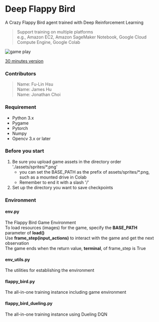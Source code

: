 # Deep Flappy Bird
A Crazy Flappy Bird agent trained with Deep Reinforcement Learning 
> Support training on multiple platforms     
> e.g., Amazon EC2, Amazon SageMaker Notebook, Google Cloud Compute Engine, Google Colab

![game play](https://github.com/sizzle0121/Deep-FlappyBird/blob/main/GIF.gif)

[30 minutes version](https://drive.google.com/file/d/1Nj9o7Mr9_VjhxlpC_Ip4RUpLq5VtNMmI/view?usp=sharing)

### Contributors
> Name: Fu-Lin Hsu     
> Name: James Hu    
> Name: Jonathan Choi

### Requirement
- Python 3.x
- Pygame
- Pytorch
- Numpy
- Opencv 3.x or later

### Before you start
1. Be sure you upload game assets in the directory order './assets/sprites/*.png'   
    + you can set the BASE_PATH as the prefix of assets/sprites/*.png, such as a mounted drive in Colab
    + Remember to end it with a slash '/'
2. Set up the directory you want to save checkpoints

### Environment

#### env.py
The Flappy Bird Game Environment    
To load resources (images) for the game, specify the __BASE_PATH__ parameter of __load()__  
Use __frame_step(input_actions)__ to interact with the game and get the next observation    
The game ends when the return value, __terminal__, of frame_step is True

#### env_utils.py
The utilities for establishing the environment

#### flappy_bird.py
The all-in-one training instance including game environment

#### flappy_bird_dueling.py
The all-in-one training instance using Dueling DQN
